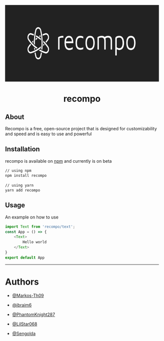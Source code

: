 <img src="https://raw.githubusercontent.com/recompo/recompo/main/images/banner-dark.png" alt="recompo logo" width="auto" height="250vh" align="center" />
<h1 align="center">recompo</h1>

## About
Recompo is a free, open-source project that is designed for customizability and speed and is easy to use and powerful 

## Installation
recompo is available on [npm](https://npmjs.com) and currently is on beta

```
// using npm
npm install recompo

// using yarn
yarn add recompo
```
## Usage

An example on how to use

```ts
import Text from 'recompo/text';
const App = () => {
    <Text>
        Hello world
    </Text>
}
export default App
```

---

# Authors
- [@Markos-Th09](https://github.com/Markos-Th09)

- [@ibraim6](https://github.com/ibraim6)

- [@PhantomKnight287](https://github.com/PhantomKnight287)

- [@LilStar068](https://github.com/LilStar068)

- [@Sengolda](https://github.com/Sengolda)
